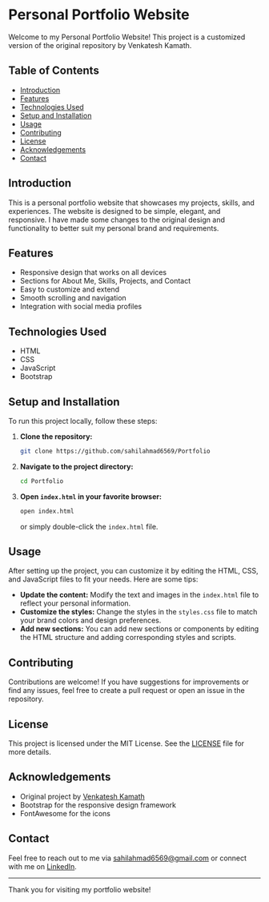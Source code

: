 # Personal Portfolio Website

Welcome to my Personal Portfolio Website! This project is a customized version of the original repository by Venkatesh Kamath.

## Table of Contents

- [Introduction](#introduction)
- [Features](#features)
- [Technologies Used](#technologies-used)
- [Setup and Installation](#setup-and-installation)
- [Usage](#usage)
- [Contributing](#contributing)
- [License](#license)
- [Acknowledgements](#acknowledgements)
- [Contact](#contact)

## Introduction

This is a personal portfolio website that showcases my projects, skills, and experiences. The website is designed to be simple, elegant, and responsive. I have made some changes to the original design and functionality to better suit my personal brand and requirements.

## Features

- Responsive design that works on all devices
- Sections for About Me, Skills, Projects, and Contact
- Easy to customize and extend
- Smooth scrolling and navigation
- Integration with social media profiles

## Technologies Used

- HTML
- CSS
- JavaScript
- Bootstrap

## Setup and Installation

To run this project locally, follow these steps:

1. **Clone the repository:**
    ```bash
    git clone https://github.com/sahilahmad6569/Portfolio
    ```
2. **Navigate to the project directory:**
    ```bash
    cd Portfolio
    ```
3. **Open `index.html` in your favorite browser:**
    ```bash
    open index.html
    ```
   or simply double-click the `index.html` file.

## Usage

After setting up the project, you can customize it by editing the HTML, CSS, and JavaScript files to fit your needs. Here are some tips:

- **Update the content:** Modify the text and images in the `index.html` file to reflect your personal information.
- **Customize the styles:** Change the styles in the `styles.css` file to match your brand colors and design preferences.
- **Add new sections:** You can add new sections or components by editing the HTML structure and adding corresponding styles and scripts.

## Contributing

Contributions are welcome! If you have suggestions for improvements or find any issues, feel free to create a pull request or open an issue in the repository.

## License

This project is licensed under the MIT License. See the [LICENSE](LICENSE) file for more details.

## Acknowledgements

- Original project by [Venkatesh Kamath](https://github.com/Venkateeshh/Portfolio-Website)
- Bootstrap for the responsive design framework
- FontAwesome for the icons

## Contact

Feel free to reach out to me via [sahilahmad6569@gmail.com](mailto:sahilahmad6569@gmail.com) or connect with me on [LinkedIn](https://www.linkedin.com/in/sahil-ahmad-tech).

---

Thank you for visiting my portfolio website!
